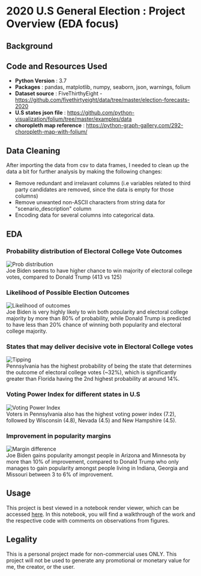 # 2020 U.S General Election : Project Overview (EDA focus)

**Background**
---

**Code and Resources Used**
---
- **Python Version** : 3.7
- **Packages** : pandas, matplotlib, numpy, seaborn, json, warnings, folium
- **Dataset source** : FiveThirthyEight - https://github.com/fivethirtyeight/data/tree/master/election-forecasts-2020
- **U.S states json file** : https://github.com/python-visualization/folium/tree/master/examples/data
- **choropleth map reference** : https://python-graph-gallery.com/292-choropleth-map-with-folium/

**Data Cleaning**
---
After importing the data from csv to data frames, I needed to clean up the data a bit for further analysis by making the following changes:
- Remove redundant and irrelavant columns (i.e variables related to third party candidates are removed, since the data is empty for those columns)
- Remove unwanted non-ASCII characters from string data for "scenario_description" column
- Encoding data for several columns into categorical data.

**EDA**
---
### Probability distribution of Electoral College Vote Outcomes
![Prob  distribution](https://user-images.githubusercontent.com/34255556/93668271-ea023e80-fabd-11ea-8c4d-2a3ac4879f6e.png)<br/>
Joe Biden seems to have higher chance to win majority of electoral college votes, compared to Donald Trump (413 vs 125)

### Likelihood of Possible Election Outcomes
![Likelihood of outcomes](https://user-images.githubusercontent.com/34255556/93668240-cdfe9d00-fabd-11ea-9974-524796456846.png)<br/>
Joe Biden is very highly likely to win both popularity and electoral college majority by more than 80% of probability, while Donald Trump is predicted to have less than 20% chance of winning both popularity and electoral college majority.

### States that may deliver decisive vote in Electoral College votes
![Tipping](https://user-images.githubusercontent.com/34255556/93668083-ef12be00-fabc-11ea-9a7d-2d0fb67676e7.PNG)<br/>
Pennsylvania has the highest probability of being the state that determines the outcome of electoral college votes (~32%), which is significantly greater than Florida having the 2nd highest probability at around 14%.

### Voting Power Index for different states in U.S
![Voting Power Index](https://user-images.githubusercontent.com/34255556/93668084-f0dc8180-fabc-11ea-91ce-be468cd88071.PNG)<br/>
Voters in Pennsylvania also has the highest voting power index (7.2), followed by Wisconsin (4.8), Nevada (4.5) and New Hampshire (4.5).

### Improvement in popularity margins
![Margin difference](https://user-images.githubusercontent.com/34255556/93668168-80823000-fabd-11ea-96fb-66a4ebad5268.PNG)<br/>
Joe Biden gains popularity amongst people in Arizona and Minnesota by more than 10% of improvement, compared to Donald Trump who only manages to gain popularity amongst people living in Indiana, Georgia and Missouri between 3 to 6% of improvement. 

**Usage**
---
This project is best viewed in a notebook render viewer, which can be accessed [here](https://nbviewer.jupyter.org/github/YXLiaw/2020-U.S-General-Election/blob/master/2020%20U.S%20General%20Election.ipynb?flush_cache=true). In this notebook, you will find a walkthrough of the work and the respective code with comments on observations from figures.

**Legality**
---
This is a personal project made for non-commercial uses ONLY. This project will not be used to generate any promotional or monetary value for me, the creator, or the user.
